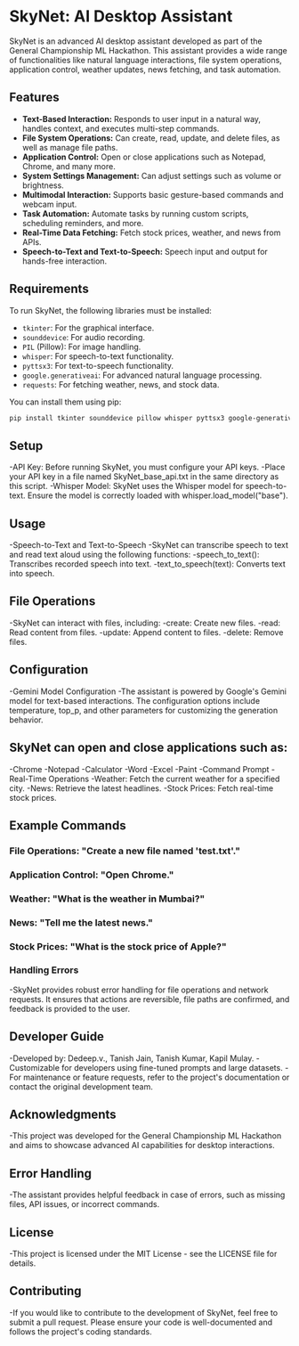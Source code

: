 # SkyNet: AI Desktop Assistant

SkyNet is an advanced AI desktop assistant developed as part of the General Championship ML Hackathon. This assistant provides a wide range of functionalities like natural language interactions, file system operations, application control, weather updates, news fetching, and task automation.

## Features

- **Text-Based Interaction:** Responds to user input in a natural way, handles context, and executes multi-step commands.
- **File System Operations:** Can create, read, update, and delete files, as well as manage file paths.
- **Application Control:** Open or close applications such as Notepad, Chrome, and many more.
- **System Settings Management:** Can adjust settings such as volume or brightness.
- **Multimodal Interaction:** Supports basic gesture-based commands and webcam input.
- **Task Automation:** Automate tasks by running custom scripts, scheduling reminders, and more.
- **Real-Time Data Fetching:** Fetch stock prices, weather, and news from APIs.
- **Speech-to-Text and Text-to-Speech:** Speech input and output for hands-free interaction.

## Requirements

To run SkyNet, the following libraries must be installed:

- `tkinter`: For the graphical interface.
- `sounddevice`: For audio recording.
- `PIL` (Pillow): For image handling.
- `whisper`: For speech-to-text functionality.
- `pyttsx3`: For text-to-speech functionality.
- `google.generativeai`: For advanced natural language processing.
- `requests`: For fetching weather, news, and stock data.

You can install them using pip:

```bash
pip install tkinter sounddevice pillow whisper pyttsx3 google-generativeai requests
```
## Setup
-API Key: Before running SkyNet, you must configure your API keys.
-Place your API key in a file named SkyNet_base_api.txt in the same directory as this script.
-Whisper Model: SkyNet uses the Whisper model for speech-to-text. Ensure the model is correctly loaded with whisper.load_model("base").

## Usage
-Speech-to-Text and Text-to-Speech
-SkyNet can transcribe speech to text and read text aloud using the following functions:
 -speech_to_text(): Transcribes recorded speech into text. 
 -text_to_speech(text): Converts text into speech.

## File Operations
-SkyNet can interact with files, including:
 -create: Create new files.
 -read: Read content from files.
 -update: Append content to files.
  -delete: Remove files.

## Configuration
-Gemini Model Configuration
-The assistant is powered by Google's Gemini model for text-based interactions. The configuration options include temperature, top_p, and other parameters for customizing the generation behavior.

## SkyNet can open and close applications such as:
-Chrome
-Notepad
-Calculator
-Word
-Excel
-Paint
-Command Prompt
-Real-Time Operations
-Weather: Fetch the current weather for a specified city.
-News: Retrieve the latest headlines.
-Stock Prices: Fetch real-time stock prices.

## Example Commands
### File Operations: "Create a new file named 'test.txt'."
### Application Control: "Open Chrome."
### Weather: "What is the weather in Mumbai?"
### News: "Tell me the latest news."
### Stock Prices: "What is the stock price of Apple?"
### Handling Errors
-SkyNet provides robust error handling for file operations and network requests. It ensures that actions are reversible, file paths are confirmed, and feedback is provided to the user.

## Developer Guide
-Developed by: Dedeep.v., Tanish Jain, Tanish Kumar, Kapil Mulay.
-Customizable for developers using fine-tuned prompts and large datasets.
-For maintenance or feature requests, refer to the project's documentation or contact the original development team.

## Acknowledgments
-This project was developed for the General Championship ML Hackathon and aims to showcase advanced AI capabilities for desktop interactions.

## Error Handling
-The assistant provides helpful feedback in case of errors, such as missing files, API issues, or incorrect commands.

## License
-This project is licensed under the MIT License - see the LICENSE file for details.

## Contributing
-If you would like to contribute to the development of SkyNet, feel free to submit a pull request. Please ensure your code is well-documented and follows the project's coding standards.
